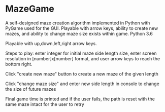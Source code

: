 # MazeGame
A self-designed maze creation algorithm implemented in Python with PyGame used for the GUI. Playable with arrow keys, ability to create new mazes, and ability to change maze size exists within game. Python 3.6

Playable with up,down,left,right arrow keys.

Steps to play: enter integer for initial maze side length size, enter screen resolution in [number]x[number] format, and user arrow keys to reach the bottom right.

Click "create new maze" button to create a new maze of the given length

Click "change maze size" and enter new side length in console to change the size of future mazes

Final game time is printed and if the user fails, the path is reset with the same maze intact for the user to retry
